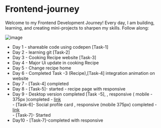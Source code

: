 # Frontend-journey

Welcome to my Frontend Development Journey!
Every day, I am building, learning, and creating mini-projects to sharpen my skills. Follow along:

![image](https://miro.medium.com/v2/resize:fit:1200/1*wyD85EwqNQuJqjqbfZj4Xg.jpeg)

- Day 1 - shareable code using codepen [Task-1]
- Day 2 - learning git [Task-2]
- Day 3 - Cooking Recipe website [Task-3]
- Day 4 - Major Ui update in cooking Recipe
- Day 5 - Change recipe home
- Day 6 - Completed Task -3 (Recipe),[Task-4] integration animation on website
- Day 7 - [Task-4] completed
- Day 8 - [Task-5]- started - recipe page with responsive
- Day 9 - Desktop version completed [Task -5], , responsive ( mobile - 375px )completed - [link](https://dravid-cooking-recipe.netlify.app/) <br>
        - [Task-6]- Social profile card , responsive (mobile 375px) completed - [link](https://dravid-social-profile-card.netlify.app/) <br>
        - [Task-7]- Started 
- Day10 - [Task-7]-completed with responsive
